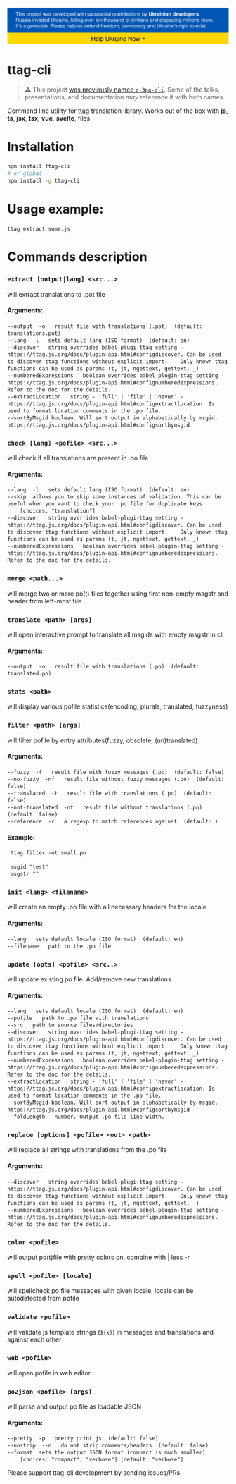 [![Stand With Ukraine](https://raw.githubusercontent.com/vshymanskyy/StandWithUkraine/main/banner-direct.svg)](https://stand-with-ukraine.pp.ua)

# ttag-cli

> :warning: This project [was previously named `c-3po-cli`](https://github.com/ttag-org/ttag/issues/105).
> Some of the talks, presentations, and documentation _may_ reference it with both names.

Command line utility for [ttag](https://github.com/ttag-org/ttag) translation library.
Works out of the box with **js**, **ts**, **jsx**, **tsx**, **vue**, **svelte**,  files.

# Installation
```bash
npm install ttag-cli
# or global
npm install -g ttag-cli
```

# Usage example:
```
ttag extract some.js
```

# Commands description
<!--- BEGIN COMMANDS --->

### `extract [output|lang] <src...>`
will extract translations to .pot file
#### Arguments:
	--output  -o   result file with translations (.pot)  (default: translations.pot)
	--lang  -l   sets default lang (ISO format)  (default: en)
	--discover   string overrides babel-plugi-ttag setting - https://ttag.js.org/docs/plugin-api.html#configdiscover. Can be used to discover ttag functions without explicit import.    Only known ttag functions can be used as params (t, jt, ngettext, gettext, _)  
	--numberedExpressions   boolean overrides babel-plugin-ttag setting -  https://ttag.js.org/docs/plugin-api.html#confignumberedexpressions. Refer to the doc for the details.  
	--extractLocation   string - 'full' | 'file' | 'never' - https://ttag.js.org/docs/plugin-api.html#configextractlocation. Is used to format location comments in the .po file.
	--sortByMsgid boolean. Will sort output in alphabetically by msgid. https://ttag.js.org/docs/plugin-api.html#configsortbymsgid


### `check [lang] <pofile> <src...>`
will check if all translations are present in .po file
#### Arguments:
	--lang  -l   sets default lang (ISO format)  (default: en)
	--skip	allows you to skip some instances of validation. This can be useful when you want to check your .po file for duplicate keys
		[choices: "translation"]
	--discover   string overrides babel-plugi-ttag setting - https://ttag.js.org/docs/plugin-api.html#configdiscover. Can be used to discover ttag functions without explicit import.    Only known ttag functions can be used as params (t, jt, ngettext, gettext, _)  
	--numberedExpressions   boolean overrides babel-plugin-ttag setting -  https://ttag.js.org/docs/plugin-api.html#confignumberedexpressions. Refer to the doc for the details.  


### `merge <path...>`
will merge two or more po(t) files together using first non-empty msgstr and header from left-most file


### `translate <path> [args]`
will open interactive prompt to translate all msgids with empty msgstr in cli
#### Arguments:
	--output  -o   result file with translations (.po)  (default: translated.po)


### `stats <path>`
will display various pofile statistics(encoding, plurals, translated, fuzzyness)


### `filter <path> [args]`
will filter pofile by entry attributes(fuzzy, obsolete, (un)translated)
#### Arguments:
	--fuzzy  -f   result file with fuzzy messages (.po)  (default: false)
	--no-fuzzy  -nf   result file without fuzzy messages (.po)  (default: false)
	--translated  -t   result file with translations (.po)  (default: false)
	--not-translated  -nt   result file without translations (.po)  (default: false)
	--reference  -r   a regexp to match references against  (default: )
#### Example:
	 ttag filter -nt small.po

	 msgid "test"
	 msgstr ""

### `init <lang> <filename>`
will create an empty .po file with all necessary headers for the locale
#### Arguments:
	--lang   sets default locale (ISO format)  (default: en)
	--filename   path to the .po file  


### `update [opts] <pofile> <src..>`
will update existing po file. Add/remove new translations
#### Arguments:
	--lang   sets default locale (ISO format)  (default: en)
	--pofile   path to .po file with translations  
	--src   path to source files/directories  
	--discover   string overrides babel-plugi-ttag setting - https://ttag.js.org/docs/plugin-api.html#configdiscover. Can be used to discover ttag functions without explicit import.    Only known ttag functions can be used as params (t, jt, ngettext, gettext, _)  
	--numberedExpressions   boolean overrides babel-plugin-ttag setting -  https://ttag.js.org/docs/plugin-api.html#confignumberedexpressions. Refer to the doc for the details.
	--extractLocation   string - 'full' | 'file' | 'never' - https://ttag.js.org/docs/plugin-api.html#configextractlocation. Is used to format location comments in the .po file.
	--sortByMsgid boolean. Will sort output in alphabetically by msgid. https://ttag.js.org/docs/plugin-api.html#configsortbymsgid
	--foldLength   number. Output .po file line width.

### `replace [options] <pofile> <out> <path>`
will replace all strings with translations from the .po file
#### Arguments:
	--discover   string overrides babel-plugi-ttag setting - https://ttag.js.org/docs/plugin-api.html#configdiscover. Can be used to discover ttag functions without explicit import.    Only known ttag functions can be used as params (t, jt, ngettext, gettext, _)  
	--numberedExpressions   boolean overrides babel-plugin-ttag setting -  https://ttag.js.org/docs/plugin-api.html#confignumberedexpressions. Refer to the doc for the details.  


### `color <pofile>`
will output po(t)file with pretty colors on, combine with | less -r


### `spell <pofile> [locale]`
will spellcheck po file messages with given locale, locale can be autodetected from pofile


### `validate <pofile>`
will validate js template strings (`${x}`) in messages and translations and against each other


### `web <pofile>`
will open pofile in web editor


### `po2json <pofile> [args]`
will parse and output po file as loadable JSON
#### Arguments:
	--pretty  -p   pretty print js  (default: false)
	--nostrip  --n   do not strip comments/headers  (default: false)
	--format  sets the output JSON format (compact is much smaller)
        [choices: "compact", "verbose"] [default: "verbose"]


<!--- END COMMANDS --->

Please support ttag-cli development by sending issues/PRs.
